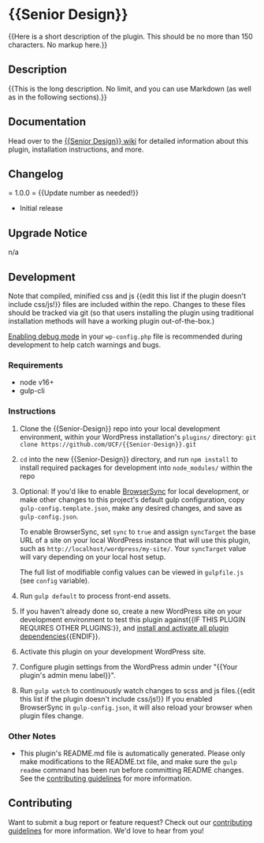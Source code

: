 # {{Senior Design}} #

{{Here is a short description of the plugin.  This should be no more than 150 characters.  No markup here.}}


## Description ##

{{This is the long description.  No limit, and you can use Markdown (as well as in the following sections).}}


## Documentation ##

Head over to the [{{Senior Design}} wiki](https://github.com/UCF/{{Senior-Design}}/wiki) for detailed information about this plugin, installation instructions, and more.


## Changelog ##

= 1.0.0 = {{Update number as needed!}}
* Initial release


## Upgrade Notice ##

n/a


## Development ##

Note that compiled, minified css and js {{edit this list if the plugin doesn't include css/js!}} files are included within the repo.  Changes to these files should be tracked via git (so that users installing the plugin using traditional installation methods will have a working plugin out-of-the-box.)

[Enabling debug mode](https://codex.wordpress.org/Debugging_in_WordPress) in your `wp-config.php` file is recommended during development to help catch warnings and bugs.

### Requirements ###
* node v16+
* gulp-cli

### Instructions ###
1. Clone the {{Senior-Design}} repo into your local development environment, within your WordPress installation's `plugins/` directory: `git clone https://github.com/UCF/{{Senior-Design}}.git`
2. `cd` into the new {{Senior-Design}} directory, and run `npm install` to install required packages for development into `node_modules/` within the repo
3. Optional: If you'd like to enable [BrowserSync](https://browsersync.io) for local development, or make other changes to this project's default gulp configuration, copy `gulp-config.template.json`, make any desired changes, and save as `gulp-config.json`.

    To enable BrowserSync, set `sync` to `true` and assign `syncTarget` the base URL of a site on your local WordPress instance that will use this plugin, such as `http://localhost/wordpress/my-site/`.  Your `syncTarget` value will vary depending on your local host setup.

    The full list of modifiable config values can be viewed in `gulpfile.js` (see `config` variable).
3. Run `gulp default` to process front-end assets.
4. If you haven't already done so, create a new WordPress site on your development environment to test this plugin against{{IF THIS PLUGIN REQUIRES OTHER PLUGINS:}}, and [install and activate all plugin dependencies](https://github.com/UCF/{{Senior-Design}}/wiki/Installation#installation-requirements){{ENDIF}}.
5. Activate this plugin on your development WordPress site.
6. Configure plugin settings from the WordPress admin under "{{Your plugin's admin menu label}}".
7. Run `gulp watch` to continuously watch changes to scss and js files.{{edit this list if the plugin doesn't include css/js!}}  If you enabled BrowserSync in `gulp-config.json`, it will also reload your browser when plugin files change.

### Other Notes ###
* This plugin's README.md file is automatically generated. Please only make modifications to the README.txt file, and make sure the `gulp readme` command has been run before committing README changes.  See the [contributing guidelines](https://github.com/UCF/{{Senior-Design}}/blob/master/CONTRIBUTING.md) for more information.


## Contributing ##

Want to submit a bug report or feature request?  Check out our [contributing guidelines](https://github.com/UCF/{{Senior-Design}}/blob/master/CONTRIBUTING.md) for more information.  We'd love to hear from you!
